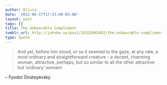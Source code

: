 ```yaml
---
author: Olivia
date: '2012-06-17T17:53:08-05:00'
layout: post
tags: []
title: The Unbearable Compliment
tumblr_url: http://jahnke.us/post/25325945402/the-unbearable-compliment
type: quote
---
```


> And yet, before him stood, or so it seemed to the gaze, at any rate, a most ordinary and straightforward creature - a decent, charming woman, attractive, perhaps, but so similar to all the other attractive but ‘ordinary’ women!

– Fyodor Dostoyevsky

